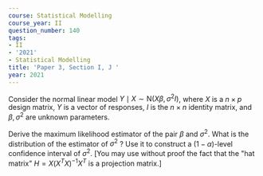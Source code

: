 ```yaml
---
course: Statistical Modelling
course_year: II
question_number: 140
tags:
- II
- '2021'
- Statistical Modelling
title: 'Paper 3, Section I, J '
year: 2021
---
```




Consider the normal linear model $Y \mid X \sim \mathrm{N}\left(X \beta, \sigma^{2} I\right)$, where $X$ is a $n \times p$ design matrix, $Y$ is a vector of responses, $I$ is the $n \times n$ identity matrix, and $\beta, \sigma^{2}$ are unknown parameters.

Derive the maximum likelihood estimator of the pair $\beta$ and $\sigma^{2}$. What is the distribution of the estimator of $\sigma^{2}$ ? Use it to construct a $(1-\alpha)$-level confidence interval of $\sigma^{2}$. [You may use without proof the fact that the "hat matrix" $H=X\left(X^{T} X\right)^{-1} X^{T}$ is a projection matrix.]